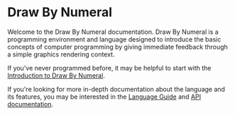 # Draw By Numeral

Welcome to the Draw By Numeral documentation. Draw By Numeral is a programming
environment and language designed to introduce the basic concepts of computer
programming by giving immediate feedback through a simple graphics rendering
context.

If you've never programmed before, it may be helpful to start with the
[Introduction to Draw By Numeral][intro].

[intro]: https://github.com/brendanberg/dbn/blob/master/documentation/introduction.md

If you're looking for more in-depth documentation about the language and its
features, you may be interested in the [Language Guide][lang] and
[API documentation][docs].

[lang]: https://github.com/brendanberg/dbn/blob/master/documentation/language.md
[docs]: https://github.com/brendanberg/dbn/blob/master/documentation/api.md
